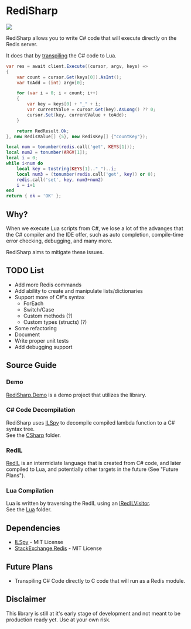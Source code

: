 # RediSharp

![](https://travis-ci.com/areller/RediSharp.svg?branch=master)

RediSharp allows you to write C# code that will execute directly on the Redis server.  

It does that by [transpiling](https://en.wikipedia.org/wiki/Source-to-source_compiler) the C# code to Lua.

```C#
var res = await client.Execute((cursor, argv, keys) =>
{
    var count = cursor.Get(keys[0]).AsInt();
    var toAdd = (int) argv[0];

    for (var i = 0; i < count; i++)
    {
        var key = keys[0] + "_" + i;
        var currentValue = cursor.Get(key).AsLong() ?? 0;
        cursor.Set(key, currentValue + toAdd);
    }

    return RedResult.Ok;
}, new RedisValue[] {5}, new RedisKey[] {"countKey"});
```

```LUA
local num = tonumber(redis.call('get', KEYS[1]));
local num2 = tonumber(ARGV[1]);
local i = 0;
while i<num do
    local key = tostring(KEYS[1].."_")..i;
    local num3 = (tonumber(redis.call('get', key)) or 0);
    redis.call('set', key, num3+num2)
    i = i+1
end
return { ok = 'OK' };
```

## Why?

When we execute Lua scripts from C#, we lose a lot of the advanges that the C# compiler and the IDE offer, such as auto completion, compile-time error checking, debugging, and many more.  

RediSharp aims to mitigate these issues.  

## TODO List

* Add more Redis commands
* Add ability to create and manipulate lists/dictionaries
* Support more of C#'s syntax
  * ForEach
  * Switch/Case
  * Custom methods (?)
  * Custom types (structs) (?)
* Some refactoring
* Document
* Write proper unit tests
* Add debugging support


## Source Guide

### Demo
[RediSharp.Demo](./tests/RediSharp.Demo) is a demo project that utilizes the library.  

### C# Code Decompilation
RediSharp uses [ILSpy](https://github.com/icsharpcode/ILSpy) to decompile compiled lambda function to a C# syntax tree.  
See the [CSharp](./src/RediSharp/CSharp) folder. 

### RedIL
[RedIL](./src/RediSharp/RedIL) is an intermidiate language that is created from C# code, and later compiled to Lua, and potentially other targets in the future (See "Future Plans").  

### Lua Compilation
Lua is written by traversing the RedIL using an [IRedILVisitor](./src/RediSharp/RedIL/IRedILVisitor.cs).  
See the [Lua](./src/RediSharp/Lua) folder. 

## Dependencies
* [ILSpy](https://github.com/icsharpcode/ILSpy) - MIT License
* [StackExchange.Redis](https://github.com/StackExchange/StackExchange.Redis) - MIT License

## Future Plans

* Transpiling C# Code directly to C code that will run as a Redis module.

## Disclaimer
This library is still at it's early stage of development and not meant to be production ready yet. Use at your own risk.
